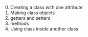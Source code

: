 0. Creating a class with one attribute
1. Making class objects
2. getters and setters
3. methods
4. Using class inside another class
